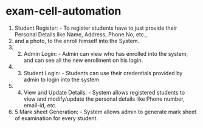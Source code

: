 # exam-cell-automation
1. Student Register:  - To register students have to just provide their Personal Details like Name, Address, Phone No, etc., 
2.   and a photo, to the enroll himself into the System. 
3. 2. Admin Login:  - Admin can view who has enrolled into the system, and can see all the new enrollment on his login. 
4.  3. Student Login:  - Students can use their credentials provided by admin to login into the system
5.   4. View and Update Details:  - System allows registered students to view and modify/update the personal details like Phone number,  email-id, etc.
6.    5 Mark sheet Generation: - System allows admin to generate mark sheet of examination for every student.
